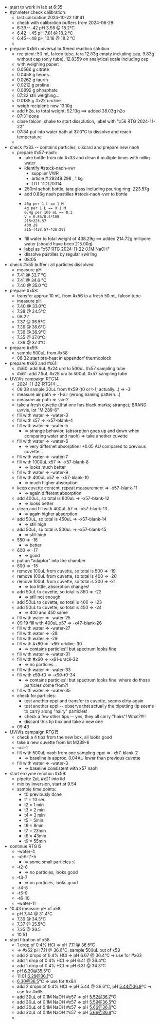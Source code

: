 - start to work in lab at 6:35
- #phmeter check calibration:
	- last calibration 2024-10-22 13h41
	- check with calibration buffers from 2024-06-28
	- 6:39--. 42   pH 3.98 @ 18.2°C
	- 6.42--.45   pH 7.01 @ 18.2 °C
	- 6.45--.48   pH 10.16 @ 18.2 °C
	-
- prepare #x56 universal buffered reaction solution
	- recipient: 50 mL falcon tube, tara 12.83g empty including cap, 9.83g without cap (only tube), 12.8359 on analytical scale including cap
	- with weighing paper:
	- 0.0566 g citrate
	- 0.0458 g hepes
	- 0.0262 g taurin
	- 0.0212 g proline
	- 0.0892 g phosphate
	- 07:22 still weighing...
	- 0.0188 g #x22 uridine
	- weigh recipient: now 13.10g
	- add h2o, to total weight: 52.13g ==> added 38.03g h2o
	- 07:31 done
	- close falcon, shake to start dissolution, label with "x56 RTG 2024-11-22"
	- 07:34 put into water bath at 37.0°C to dissolve and reach temperature
	-
- check #x33 -- contains particles; discard and prepare new naoh
	- prepare #x57-naoh:
		- take bottle from old #x33 and clean it multiple times with milliq water
		- identify #stock-naoh-vwr
			- supplier VWR
			- article # 28248.298 , 1 kg
			- LOT 11D120014
		- 250ml schott bottle, tara glass including pouring ring: 223.57g
		- add 0.86g naoh pastilles #stock-naoh-vwr to bottle
		- ```calc
		  40g per 1 L == 1 M 
		  4g per 1 L == 0.1 M
		  0.4g per 100 mL == 0.1
		  V = 0.86/0.4*100
		  215+223.57
		  438.29
		  215-(438.57-438.29)
		  ```
		- fill water to total weight of 438.29g ==> added 214.72g millipore water (should have been 215.00g)
		- label as "x57 RTG 2024-11-22 0.1M NaOH"
		- dissolve pastilles by regular swirling
		- 08:05
- check #x55 buffer : all particles dissolved
	- measure pH
	- 7.41 @ 33.7 °C
	- 7.41 @ 34.6 °C
	- 7.40 @ 35.0 °C
- prepare #x58:
	- transfer approx 10 mL from #x56 to a fresh 50 mL falcon tube
	- measure pH
	- 7.40 @ 33.0°C
	- 7.38  @ 34.5°C
	- 08:22
	- 7.37 @ 36.5°C
	- 7.36 @ 36.6°C
	- 7.36 @ 36.9°C
	- 7.35 @ 37.0°C
	- 7.36 @ 37.0°C
- prepare #x59:
	- sample 500uL from #x58
	- 08:32 start pre-heat in eppendorf thermoblock
- prepare #x60 and #x61:
	- #x60: add 6uL #x24 urd to 500uL #x57 sampling tube
	- #x61: add 7.5uL #x25 ura to 500uL #x57 sampling tube
- UV/Vis campaign RTG14
	- 2024-11-22-RTG14-...
	- 08:38 sample 30uL from #x59 (t0 or t-1, actually...) => -3
	- measure air path => -1-air (wrong naming pattern...)
	- measure air path => -air-2
	- take a fresh cuvette (that one has black marks; strange); BRAND uv/vis, lot "M 289-6"
	- fill with water => -water-3
	- fill with x57 => -x57-blank-4
	- fill with water => -water-5
		- => strange behavior, (absorption goes up and down when comparing water and naoh) =>  take another cuvette
	- fill with water => -water-6
		- => very differnet absorption! +0.05 AU compared to previous cuvette...
	- fill with water => -water-7
	- fill with 1000uL x57 => -x57-blank-8
		- => looks much better
	- fill with water => -water-9
	- fill with 400uL x57 => -x57-blank-10
		- => much higher absorption
	- keep cuvette content, repeat measurement => -x57-blank-11
		- => again different absorption
	- add 400uL, so total is 800uL => -x57-blank-12
		- => looks better
	- clean and fill with 400uL 57 => -x57-blank-13
		- => again higher absorption
	- add 50uL, so total is 450uL => -x57-blank-14
		- => still high
	- add 50uL, so total is 500uL => -x57-blank-15
		- => still high
	- 550 => -16
		- => better
	- 600 => -17
		- => good
	- put an "adaptor" into the chamber
	- 600 => -18
	- remove 100uL from cuvette, so total is 500 => -19
	- remove 100uL from cuvette, so total is 400 => -20
	- remove 100uL from cuvette, so total is 300 => -21
		- => too little, absorption changes!
	- add 50uL to cuvette, so total is 350 => -22
		- => still not enough
	- add 50uL to cuvette, so total is 400 => -23
	- add 50uL to cuvette, so total is 450 => -24
		- => 400 and 450 same
	- fill with water => -water-25
	- 09:19 fill with 400uL  x57 => -x47-blank-26
	- fill with water => -water-27
	- fill with water => -28
	- fill with water => -29
	- fill with #x60 => -x60-uridine-30
		- => contains particles!! but spectrum looks fine
	- fill with water => -water-31
	- fill with #x60 => -x61-uracil-32
		- => no particles...
	- fill with water => -water-33
	- fill with x59-t0 => -x59-t0-34
		- => contains particles!! but spectrum looks fine. where do those particles come from?!
	- fill with water => -water-35
	- check for particles:
		- test another eppi and transfer to cuvette, seems dirty again
		- test another eppi -- observe that actually the pipetting tip seems to carry along "hairy" particles!
		- check a few other tips -- yes, they all carry "hairs"! What?!!!!
		- discard this tip box and take a new one
	- 09:43
- UV/Vis campaign RTG15
	- check a 4 tips from the new box, all looks good
	- take a new cuvette from lot M289-6
	- -air-1
	- fill with 500uL naoh from one sampling eppi => -x57-blank-2
		- => baseline is approx. 0.04AU lower than previous cuvette
	- fill with water => -water-3
		- => baseline consistent with x57 naoh
- start enzyme reaction #x59:
	- pipette 2uL #x21 into lid
	- mix by inversion, start at 9.54
	- sample time points:
		- t0 previously done
		- t1 = 10 sec
		- t2 = 1 min
		- t3 = 2 min
		- t4 = 3 min
		- t5 = 5min
		- t6 = 8min
		- t7 = 23min
		- t8 = 43min
		- t9 = 55min
- continue RTG15
	- -water-4
	- -x59-t1-5
		- => some small particles :(
	- -t2-6
		- => no particles, looks good
	- -t3-7
		- => no particles, looks good
	- -t4-8
	- -t5-9
	- -t6-10
	- -water-11
- 10:43 measure pH of x58
	- pH 7.44 @ 31.4°C
	- 7.39 @ 34.3°C
	- 7.37 @ 35.5°C
	- 7.35 @ 36.5
	- 10:51
- start titration of x58
	- 1 drop of 0.4% HCl => pH 7.11 @ 36.5°C
	- => #x62 pH 7.11 @ 36.6°C, sample 500uL out of x58
	- add 2 drops of 0.4% HCl => pH 6.67 @ 36.4°C => use for #x63
	- add 1 drop of 0.4% HCl => pH 6.41 @ 36.4°C
	- add 1 drop of 0.4% HCl => pH 6.31 @ 34.3°C
	- pH 6.30@35.5°C
	- 11:01 6.29@36.1°C
	- 6.30@36.5°C => use for #x64
	- add 2 drops of 0.4% HCl => pH 5.44 @ 36.6°C, pH 5.44@36.9°C => use for #x65
	- add 30uL of 0.1M NaOH #x57 => pH 5.52@36.7°C
	- add 30uL of 0.1M NaOH #x57 => pH 5.59@36.5°C
	- add 30uL of 0.1M NaOH #x57 => pH 5.66@36.6°C
	- add 30uL of 0.1M NaOH #x57 => pH 5.66@36.6°C
	-